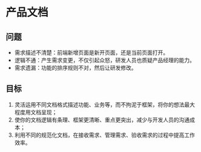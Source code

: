 # 产品文档

## 问题

- 需求描述不清楚：前端新增页面是新开页面，还是当前页面打开。
- 逻辑不通：产生需求变更，不仅引起众怒，研发人员也质疑产品经理的能力。
- 需求遗漏：功能的排序规则不对，然后让研发修改。

## 目标

1. 灵活运用不同文档格式描述功能、业务等，而不拘泥于框架，将你的想法最大程度用文档呈现；
2. 使你的文档逻辑有条理、框架更清晰、重点更突出，减少与开发人员的沟通成本；
3. 利用不同的规范化文档，在接收需求、管理需求、验收需求的过程中提高工作效率。




[1]: http://www.woshipm.com/online/4374719.html
